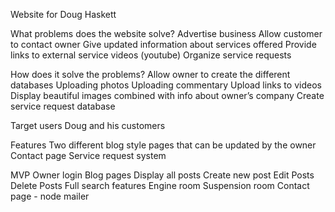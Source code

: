 Website for Doug Haskett

What problems does the website solve?
Advertise business
Allow customer to contact owner
Give updated information about services offered
Provide links to external service videos (youtube)
Organize service requests

How does it solve the problems?
Allow owner to create the different databases
Uploading photos
Uploading commentary
Upload links to videos
Display beautiful images combined with info about owner’s company
Create service request database

Target users
Doug and his customers

Features
Two different blog style pages that can be updated by the owner
Contact page
Service request system

MVP
Owner login
Blog pages
Display all posts
Create new post
Edit Posts
Delete Posts
Full search features
Engine room
Suspension room
Contact page - node mailer
